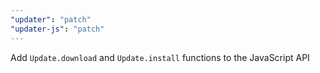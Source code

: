 ```yaml
---
"updater": "patch"
"updater-js": "patch"
---
```


Add `Update.download` and `Update.install` functions to the JavaScript API
